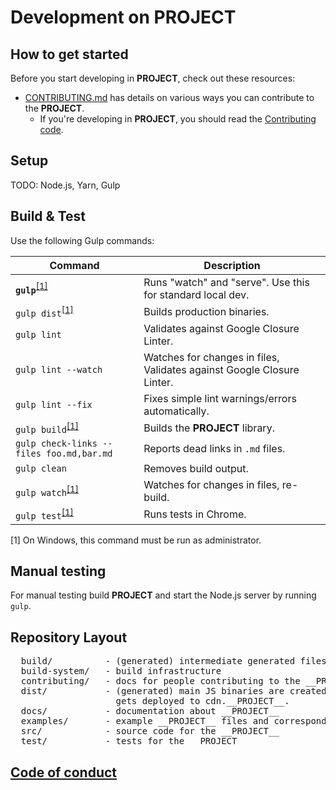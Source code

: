 <!---
Copyright 2017 The __PROJECT__ Authors. All Rights Reserved.

Licensed under the Apache License, Version 2.0 (the "License");
you may not use this file except in compliance with the License.
You may obtain a copy of the License at

      http://www.apache.org/licenses/LICENSE-2.0

Unless required by applicable law or agreed to in writing, software
distributed under the License is distributed on an "AS-IS" BASIS,
WITHOUT WARRANTIES OR CONDITIONS OF ANY KIND, either express or implied.
See the License for the specific language governing permissions and
limitations under the License.
-->

# Development on __PROJECT__

## How to get started

Before you start developing in __PROJECT__, check out these resources:
* [CONTRIBUTING.md](../CONTRIBUTING.md) has details on various ways you can contribute to the __PROJECT__.
  * If you're developing in __PROJECT__, you should read the [Contributing code](../CONTRIBUTING.md#contributing-code).

## Setup

TODO: Node.js, Yarn, Gulp

## Build & Test

Use the following Gulp commands:

| Command                                                                 | Description                                                           |
| ----------------------------------------------------------------------- | --------------------------------------------------------------------- |
| **`gulp`**<sup>[[1]](#footnote-1)</sup>                                 | Runs "watch" and "serve". Use this for standard local dev.            |
| `gulp dist`<sup>[[1]](#footnote-1)</sup>                                | Builds production binaries.                                           |
| `gulp lint`                                                             | Validates against Google Closure Linter.                              |
| `gulp lint --watch`                                                     | Watches for changes in files, Validates against Google Closure Linter.|
| `gulp lint --fix`                                                       | Fixes simple lint warnings/errors automatically.                      |
| `gulp build`<sup>[[1]](#footnote-1)</sup>                               | Builds the __PROJECT__ library.                                               |
| `gulp check-links --files foo.md,bar.md`                                | Reports dead links in `.md` files.                                                 |
| `gulp clean`                                                            | Removes build output.                                                 |
| `gulp watch`<sup>[[1]](#footnote-1)</sup>                               | Watches for changes in files, re-build.                               |
| `gulp test`<sup>[[1]](#footnote-1)</sup>                                | Runs tests in Chrome.                                                 |

<a id="footnote-1">[1]</a> On Windows, this command must be run as administrator.

## Manual testing

For manual testing build __PROJECT__ and start the Node.js server by running `gulp`.

## Repository Layout
<pre>
  build/          - (generated) intermediate generated files
  build-system/   - build infrastructure
  contributing/   - docs for people contributing to the __PROJECT__
  dist/           - (generated) main JS binaries are created here. This is what
                    gets deployed to cdn.__PROJECT__.
  docs/           - documentation about __PROJECT__
  examples/       - example __PROJECT__ files and corresponding assets
  src/            - source code for the __PROJECT__
  test/           - tests for the __PROJECT__
</pre>

## [Code of conduct](../CODE_OF_CONDUCT.md)
